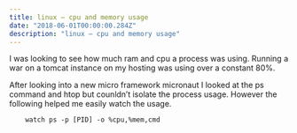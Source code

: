 ```yaml
---
title: linux – cpu and memory usage
date: "2018-06-01T00:00:00.284Z"
description: "linux – cpu and memory usage"
---
```

I was looking to see how much ram and cpu a process was using.  Running a war on a tomcat instance on my hosting was using over a constant 80%.

After looking into a new micro framework micronaut I looked at the ps command and htop but counldn’t isolate the process usage. However the following helped me easily watch the usage.
```
    watch ps -p [PID] -o %cpu,%mem,cmd
```